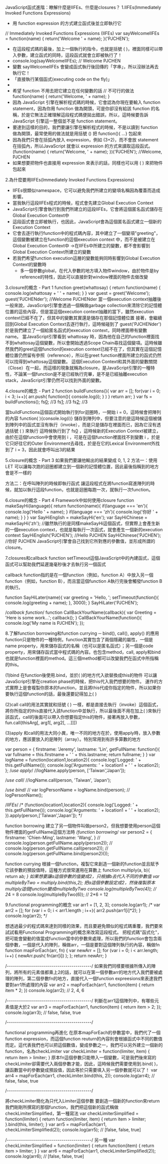 JavaScript函式進階：瞭解什麼是IIFEs、什麼是closures？
1.IIFEs(Immediately Invoked Functions Expressions)
* 用 function expression 的方式建立函式後並立即執行它

// Immediately Invoked Functions Expressions (IIFEs)
var sayWelcomeIIFEs = function(name) {
  return('Welcome ' + name);
}('PJCHEN');
* 在這段程式碼的最後，加上一個執行的指令，也就是括號 ( )，裡面同樣可以帶入參數，建立函式的同時，這段函式就會立即被執行了！
* console.log(sayWelcomeIIFEs); // Welcome PJCHEN
* 變數 sayWelcomeIIFEs 會變成函式執行後回傳的「字串」，所以沒辦法再去執行它！
* 「直接執行某個函式(executing code on the fly)」
* 
* 希望 function 不用去把它建立在任何變數的話
// 不可行的做法
function(name) {
  return('Welcome, ' + name);
}
* 因為 JavaScript 引擎在解析程式碼的時候，它會認為你現在要輸入 function statement，因為你用 function 做為開頭，可是你卻沒有給該 function 的名稱，於是它無法正確理解這段程式碼便拋出錯誤，所以，這時候要告訴 JavaScript 引擎這一整個並不是 function statement。
* 要達到這樣的目的，我們要讓引擎在解析程式的時候，不是以讀到 function 做為開頭，最常使用的做法就是用括號 () 把 function(){ ...} 包起來
* 因為我們只會在括弧內放入 expression，例如 (3+2)，而不會放 statement 在括弧內，所以JavaScript 就會以 expression 的方式來讀取這段函式。
(function(name) {
  return('Welcome, ' + name);
})('PJCHEN'); //Welcome, PJCHEN
* 如果想要把物件也直接用 expression 來表示的話，同樣也可以用 ( ) 來把物件包起來

2.為什麼要用IIFEs(Immediately Invoked Functions Expressions)
* IIFEs很類似namespace，它可以避免我們所建立的變項名稱因為覆蓋而造成影響。
* 當我執行這段IIFEs程式的時候，程式會先建立Global Execution Context
* JavaScript引擎會執行到我們所建立的這段IIFEs，它會將這個匿名函式儲存在Global Execution Context中
* 這段函式會立即被執行，也因此，JavaScript會為這個匿名函式建立一個新的Execution Context
* 它會去逐行執行function中的程式碼內容，其中建立了一個變項"greeting"，這個變數被建立在function的這個execution context 中，而不是被建立在Global Execution Context中
->在IIFEs中所建立的變數，都不會影響到Global Execution Context所建立的變數
* 若我們希望function execution這層的變數能夠同時影響到Global Execution Context的變數時
  * 多一個參數global，在代入參數的地方填入物件window，由於物件是by reference的特性，因此可以直接針對window裡面的物件去做改變

3.closure的概念 - Part 1
function greet(whattosay) {
  return function(name) {
    console.log(whattosay + ' ' + name);
  }
}
var guest = greet('Welcome');
guest('PJCHENder');
//Welcome PJCHENder
當一個execution context抽離後
一般來說，JavaScript引擎會透過一個稱做garbage collection來清除它的記憶體位置的這些內容，但是當這個execution context抽離的當下，雖然execution context已經不在了，但其中的變數其實還是儲存在那個記憶體位置
接著，會繼續回到Global Execution Context去逐行執行，這時候碰到了 guest('PJCHENder') 於是我們建立了一個給匿名函式的execution context，同時裡面帶有變數name。
當JavaScript引擎看到 whattosay 時，因為他在自己的function裡面找不到whattosay這個變數，所以會開始透過Scope Chain尋找這個變項。這時候雖然我們的greet這個function的execution context已經不在了，但其實在這個記憶體位置仍然留有參照（reference），所以在greet function裡面所建立的函式仍然可以找得到whattosay這個變數。
這個Execution Context和其外面的變數關閉（Close）在一起，而這樣的現象就稱為closure，是JavaScript引擎的一種特性，不論某一個function是不是已經執行完畢，是不是已經抽離execution stack，JavaScript引擎仍然可以找到外面的變數。

4.closure的概念 - Part 2
function buildFunctions(){
 var arr = [];
 for(var i = 0; i < 3; i++){
  arr.push(
   function(){
    console.log(i);
   }
  )
 }
 return arr;
}
var fs = buildFunctions();
fs[0](); //3
fs[1](); //3
fs[2](); //3

當buildFunctions這個函式開始執行到for迴圈時，一開始 i = 0，這時候會把陣列的內容 function( ){console.log(i)} 儲存到陣列中，但要注意的是這時候這個被儲到陣列中的函式並沒有執行（invoke），而是只是儲存在裡面而已，因為它沒有透過括號 ( ) 來執行
這時候執行到了 fs[0]( ) ，這時候新的Execution Context被建立，由於在這個function中會使用到 i ，可是在這個function裡面找不到變數 i ，於是它只好往它的Outer Environment去尋找，於是在它的Lexical Environment外找到了 i = 3，因此就會呼叫出3的結果

5.closure的概念 - Part 3
如果我們要讓他輸出的結果變成 0, 1, 2
方法一：使用LET
可以讓每次跑的迴圈都建立到一個新的記憶體位置，因此最後指稱到的地方會是不一樣的

方法二：在呼叫陣列的時候即執行函式
讓這段程式在將function寫進陣列的時候，就加以執行這段function，也就是迴圈每跑一次，就執行一次function。

6.closure的概念 - Part 4 Framework中如何使用closure
function makeSayHi(language){
 return function(name){
  if(language === 'en'){
   console.log('Hello ' + name);
  }
  if(language === 'zh'){
   console.log('你好 ' + name);
  }
 }
}
var SayHiEnglish = makeSayHi('en');
var SayHiChinese = makeSayHi('zh');
//雖然執行的是同樣makeSayHi這個函式，但實際上會產生新的一個execution context，也就是每執行一次函式，就會產生一個新的execution context
SayHiEnglish('PJCHEN');  //Hello PJCHEN
SayHiChinese('PJCHEN');  //你好 PJCHEN
JavaScript引擎會自己找到它所對應的參數值，並形成所謂的closure。

7.closures和callback function
setTimeout這個JavaScript中的內建函式，這個函式可以幫助我們延遲幾毫秒後才去執行另一個函式

callback function指的是在一個function（例如，function A）中放入另一個function（例如，function B），而且當這個function A執行完後會觸發function B的執行。

function SayHiLater(name){
 var greeting = 'Hello, ';
 setTimeout(function(){
  console.log(greeting + name);
 }, 3000);
}
SayHiLater('PJCHEN');

/*callback function*/
function CallBackYourName(callback){
 var Greeting = 'Here is some work...';
 callback();
}
CallBackYourName(function(){
 console.log('My name is PJCHEN');
});

8.了解function borrowing和function currying ─ bind(), call(), apply() 的應用
function只是物件的一種特例，function其實包含了兩個隱藏的屬性，一個是name property，用來儲存函式的名稱（也可以是匿名函式）；另一個是code property，用來儲存函式當中程式碼的內容。也包含method，call, apply和bind也就是function裡面的method。這三個method都可以改變我們在函式中所指稱的this。

(1)bind
在function後使用.bind，並於( )的地方代入欲替換成this的物件
可以讓JavaScript引擎在creation phase的時候，把this代入我們想要的物件。
運作的方式實際上是會複製你原本的function，並且將this代成你指定的物件，所以如果你要執行這個function的話，最後還要記得加上( )

(2)call
call的用法其實就和括號 ( ) 一樣，都是直接去執行（invoke）這個函式，將你所指定的this直接代入該function中並執行，所以最後面不用在加上( )來執行該函式，call的後面可以帶入你想要指定this的物件，接著再放入參數，fun.call(thisArg[, arg1[, arg2[, ...]]])

(3)apply
和call的用法大同小異，唯一不同的地方在於，使用apply時，放入參數的地方，應該要放入的是陣列（array）。特別常用到有許多算數的地方

var person = {
 firstname: 'Jeremy',
 lastname: 'Lin',
 getFullName: function(){
  var fullname = this.firstname + ' ' + this.lastname;
  return fullname;
 }
}
var logName = function(location1,location2){
 console.log('Logged: ' + this.getFullName());
 console.log('Arguments: ' + location1 + ' ' + location2);
};
/*use apply*/
//logName.apply(person, ['Taiwan','Japan']);

/*use call*/
//logName.call(person, 'Taiwan', 'Japan');

/*use bind*/
// var logPersonName = logName.bind(person);
// logPersonName();


/*IIFEs*/
/*
(function(location1,location2){
 console.log('Logged: ' + this.getFullName());
 console.log('Arguments: ' + location1 + ' ' + location2);
}).apply(person,['Taiwan','Japan']);
*/

function borrowing
建立了另一個物件叫做person2，但我想要使用person這個物件裡面的getFullName這個方法時
/*function borrowing*/
var person2 = {
 firstname: 'Chien-Ming',
 lastname: 'Wang',
}
// console.log(person.getFullName.apply(person2));
// console.log(person.getFullName.call(person2));
// console.log(person.getFullName.bind(person2)());

function currying
根據一個function，複製它來創造一個新的function並且賦予它該參數的預設值時，這種方式很常運用在算數上
function multiply(a, b){
 return a*b;
}
如果想要讓a這個參數的值變成2，只根據b去代入不同的參數值
var multipleByTwo = multiply.bind(this,2);
把a這個參數設定成2，然後複製原本multiply這個function變成multipleByTwo
console.log(multipleByTwo(4)); // 2*4 = 8
console.log(multipleByTwo(6)); // 2*6 = 12

9.functional programming的概念
var arr1 = [1, 2, 3];
console.log(arr1);
/*
var arr2 = [];
for (var i = 0; i < arr1.length ; i++){
 arr2.push(arr1[i]*2);
}
console.log(arr2);
*/

想透過最少的程式碼來達到同樣的效果，而且要避免類似的程式碼重覆，我們要來試試看用Functional Programming的概念來改寫這段程式。
把程式碼"函式化"，把可能會變動的值當成function當中的參數來處理，所以我們的function會包含兩個參數，一個是代入的陣列，稱做arr，一個是要對這個陣列執行的內容，稱做fn
function mapForEach(arr, fn) {
    var newArr = [];
    for (var i = 0; i < arr.length; i++) {
        newArr.push(
            fn(arr[i])
        );
    };
    return newArr;
}

/*------------------------------------------*/
如果我們同樣要根據所傳入的陣列，將所有的元素值都乘上2的話，就可以在第一個參數arr的地方代入我們要被處理的陣列，第二個參數fn的地方，直接代入一個function expreesions來表達我們要對arr1所處理的內容
var arr2 = mapForEach(arr1, function(item) {
    return item * 2;
})
console.log(arr2); // 2, 4, 6

/*------------------------------------------*/
判斷在arr1這個陣列中，有哪些元素值是大於2
var arr3 = mapForEach(arr1, function(item) {
    return item > 2;
});
console.log(arr3); // false, false, true

/*------------------------------------------*/

functional programming再進化
在原本mapForEach的參數當中，我們代了一個function expression，而這個function reuturn的內容則會根據函式中不同的數值而定。這代表我們也可以把這個數值，變成參數之一，我們可以另外建立一個新的function，名為checkLimiter
var checkLimiter = function(limiter, item) {
    return item > limiter;
}
原本fn這個參數只能帶入一個變數，可是我們後來寫的checkLimiter卻需要代入兩個參數才能，因此，這時候我們需要使用到.bind( )，讓函數當中的參數變成預設值，因此等於只需要填入另一個參數就可以了！
var arr4 = mapForEach(arr1, checkLimiter.bind(this, 2));
console.log(arr4); // false, false, true

/*------------------------------------------*/

將checkLimiter簡化為只代入Limiter這個參數
要創造一個新的function來return我們剛剛所撰寫的那個function，我們把這個新的函式稱做checkLimiterSimplified，第一種寫法
var checkLimiterSimplified = function(limiter) {
    return function(limiter, item) {
        return item > limiter;
    }.bind(this, limiter);
}
var arr5 = mapForEach(arr1, checkLimiterSimplified(2));
console.log(arr5); // [false, false, true]

/*------------------------------------------*/
另一種
var checkLimiterSimplified = function(limiter) {
    return function(item) {
        return item > limiter;
    }
}
var arr6 = mapForEach(arr1, checkLimiterSimplified(2));
console.log(arr6); // [false, false, true]
